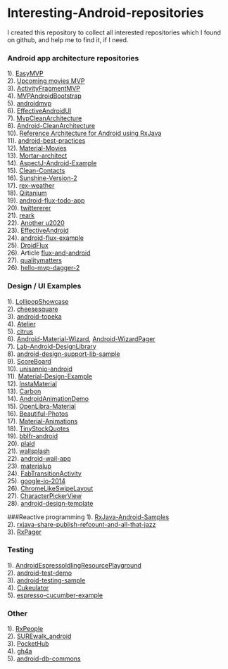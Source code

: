 # Interesting-Android-repositories
I created this repository to collect all interested repositories which I found on github, and help me to find it, if I need.<br/>
### Android app architecture repositories
1). [EasyMVP](https://github.com/JorgeCastilloPrz/EasyMVP)<br/>
2). [Upcoming movies MVP](https://github.com/jlmd/UpcomingMoviesMVP)<br/>
3). [ActivityFragmentMVP](https://github.com/spengilley/ActivityFragmentMVP)<br/>
4). [MVPAndroidBootstrap](https://github.com/richardradics/MVPAndroidBootstrap)<br/>
5). [androidmvp](https://github.com/antoniolg/androidmvp)<br/>
6). [EffectiveAndroidUI](https://github.com/pedrovgs/EffectiveAndroidUI)<br/>
7). [MvpCleanArchitecture](https://github.com/glomadrian/MvpCleanArchitecture)<br/>
8). [Android-CleanArchitecture](https://github.com/android10/Android-CleanArchitecture)<br/>
10). [Reference Architecture for Android using RxJava](https://github.com/tehmou/rx-android-architecture)<br/>
11). [android-best-practices](https://github.com/futurice/android-best-practices)<br/>
12). [Material-Movies](https://github.com/saulmm/Material-Movies)<br/>
13). [Mortar-architect](https://github.com/lukaspili/Mortar-architect)<br/>
14). [AspectJ-Android-Example](https://github.com/firstthumb/AspectJ-Android-Example)<br/>
15). [Clean-Contacts](https://github.com/PaNaVTEC/Clean-Contacts)<br/>
16). [Sunshine-Version-2](https://github.com/udacity/Sunshine-Version-2)<br/>
17). [rex-weather](https://github.com/vyshane/rex-weather)<br/>
18). [Qiitanium](https://github.com/ogaclejapan/Qiitanium)<br/>
19). [android-flux-todo-app](https://github.com/lgvalle/android-flux-todo-app)<br/>
20). [twittererer](https://github.com/zfoltin/twittererer)<br/>
21). [reark](https://github.com/reark/reark)<br/>
22). [Another u2020](https://github.com/prolificinteractive/u2020)
<br/>
23). [EffectiveAndroid](https://github.com/rallat/EffectiveAndroid)<br/>
24). [android-flux-example](https://github.com/n0m0r3pa1n/android-flux-example)<br/>
25). [DroidFlux](https://github.com/frostymarvelous/DroidFlux)<br/>
26). Article [flux-and-android](http://armueller.github.io/android/2015/03/29/flux-and-android.html)<br/>
27). [qualitymatters](https://github.com/artem-zinnatullin/qualitymatters)<br/>
26). [hello-mvp-dagger-2](https://github.com/grandstaish/hello-mvp-dagger-2)<br/>

### Design / UI Examples
1). [LollipopShowcase](https://github.com/mikepenz/LollipopShowcase)<br/>
2). [cheesesquare](https://github.com/chrisbanes/cheesesquare)<br/>
3). [android-topeka](https://github.com/googlesamples/android-topeka)<br/>
4). [Atelier](https://github.com/Musenkishi/Atelier)<br/>
5). [citrus](https://github.com/eure/citrus)<br/>
6). [Android-Material-Wizard](https://github.com/MarkOSullivan94/Android-Material-Wizard), [Android-WizardPager](https://github.com/romannurik/Android-WizardPager)<br/>
7). [Lab-Android-DesignLibrary](https://github.com/nuuneoi/Lab-Android-DesignLibrary)<br/>
8). [android-design-support-lib-sample](https://github.com/swissonid/android-design-support-lib-sample)<br/>
9). [ScoreBoard](https://github.com/SeniorZhai/ScoreBoard)<br/>
10). [unisannio-android](https://github.com/hamen/unisannio-android)<br/>
11). [Material-Design-Example](https://github.com/halysongoncalves/Material-Design-Example)<br/>
12). [InstaMaterial](https://github.com/frogermcs/InstaMaterial)<br/>
13). [Carbon](https://github.com/ZieIony/Carbon)<br/>
14). [AndroidAnimationDemo](https://github.com/kongnanlive/AndroidAnimationDemo)<br/>
15). [OpenLibra-Material](https://github.com/saulmm/OpenLibra-Material)<br/>
16). [Beautiful-Photos](https://github.com/lgvalle/Beautiful-Photos)<br/>
17). [Material-Animations](https://github.com/lgvalle/Material-Animations)<br/>
18). [TinyStockQuotes](https://github.com/KKorvin/TinyStockQuotes)<br/>
19). [bblfr-android](https://github.com/Nilhcem/bblfr-android)<br/>
20). [plaid](https://github.com/nickbutcher/plaid)<br/>
21). [wallsplash](https://github.com/mikepenz/wallsplash-android)<br/>
22). [android-wail-app](https://github.com/artem-zinnatullin/android-wail-app)<br/>
23). [materialup](https://github.com/Alelak/materialup)<br/>
24). [FabTransitionActivity](https://github.com/coyarzun89/FabTransitionActivity)<br/>
25). [google-io-2014](https://github.com/romainguy/google-io-2014)<br/>
26). [ChromeLikeSwipeLayout](https://github.com/ashqal/ChromeLikeSwipeLayout)<br/>
27). [CharacterPickerView](https://github.com/alafighting/CharacterPickerView)<br/>
28). [android-design-template](https://github.com/andreasschrade/android-design-template)<br/>


###Reactive programming
1). [RxJava-Android-Samples](https://github.com/kaushikgopal/RxJava-Android-Samples)<br/>
2). [rxjava-share-publish-refcount-and-all-that-jazz](http://nerds.weddingpartyapp.com/tech/2015/01/21/rxjava-share-publish-refcount-and-all-that-jazz/)<br/>
3). [RxPager](https://gist.github.com/mttkay/24881a0ce986f6ec4b4d)<br/>

### Testing
1). [AndroidEspressoIdlingResourcePlayground](https://github.com/FutureProcessing/AndroidEspressoIdlingResourcePlayground)<br/>
2). [android-test-demo](https://github.com/chiuki/android-test-demo)<br/>
3). [android-testing-sample](https://github.com/proevan/android-testing-sample)<br/>
4). [Cukeulator](https://github.com/cucumber/cucumber-jvm/tree/master/examples/android/android-studio/Cukeulator)<br/>
5). [espresso-cucumber-example](https://github.com/Stabilitron/espresso-cucumber-example)<br/>

### Other
1). [RxPeople](https://github.com/cesarferreira/RxPeople)<br/>
2). [SUREwalk_android](https://github.com/hzsweers/SUREwalk_android)<br/>
3). [PocketHub](https://github.com/pockethub/PocketHub)<br/>
4). [gh4a](https://github.com/slapperwan/gh4a)<br/>
5). [android-db-commons](https://github.com/futuresimple/android-db-commons)<br/>

